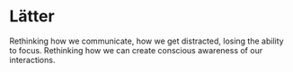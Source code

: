 # Lätter
Rethinking how we communicate, how we get distracted, losing the ability to focus. 
Rethinking how we can create conscious awareness of our interactions.